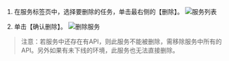 1. 在服务标签页中，选择要删除的任务，单击最右侧的【删除】。
![服务列表](http://imgcache.tcecqpoc.fsphere.cn/image/mc.qcloudimg.com/static/img/cea80ab6c9784dfcc58ec54bc3a87e49/image.png)

2. 单击【确认删除】。
![删除服务](http://imgcache.tcecqpoc.fsphere.cn/image/mc.qcloudimg.com/static/img/ccc6fa0aa5e53ba996fe1ae4b3880992/image.png)
> 注意：若服务中还存在有API，则此服务不能被删除，需移除服务中所有的API。另外如果有未下线的环境，此服务也无法直接删除。